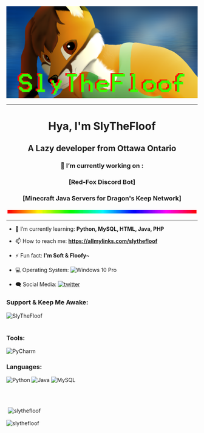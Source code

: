 <!--
    Copyrighted 2021 (C) SlyTheFloof
    Please do not copy. 
    I am grateful you are interested, 
    but please search up your own code for your own readme and figure it out yourself.
-->

<div align="center">
    <img src="https://raw.githubusercontent.com/SlyTheFloof/SlyTheFloof/main/SlyTheFloof%20Banner.png">
    <hr>
</div>


<h1 align="center">Hya, I'm SlyTheFloof</h1>

<h2 align="center">A Lazy developer from Ottawa Ontario</h2>

<h3 align="center">🔭 I’m currently working on :</h3>

<h3 align="center">[Red-Fox Discord Bot]</h3>

<h3 align="center">[Minecraft Java Servers for Dragon's Keep Network]</h3>

<div align="center">
    <img src="https://raw.githubusercontent.com/SlyTheFloof/SlyTheFloof/main/Rainbow%20Devider.gif">
    <hr>
</div>


- 🏫 I’m currently learning: **Python, MySQL, HTML, Java, PHP**

- 📫 How to reach me: **https://allmylinks.com/slythefloof**

- ⚡ Fun fact: **I'm Soft & Floofy~**

- 💻 Operating System:
     ![Windows 10 Pro](https://img.shields.io/badge/Windows⠀10⠀Pro-0078D6?style=for-the-badge&logo=windows&logoColor=white)
 
- 🗨️ Social Media:
     [<img src='https://img.shields.io/badge/@SlyTheFloof-%231DA1F2.svg?style=for-the-badge&logo=Twitter&logoColor=white' alt='twitter'>](https://twitter.com/SlyTheFloof)
 

<h3 align="left">Support & Keep Me Awake:</h3>
<p><a href="https://www.buymeacoffee.com/SlyTheFloof"> <img align="left" src="https://img.shields.io/badge/Buy%20Me%20a%20Coffee-ffdd00?style=for-the-badge&logo=buy-me-a-coffee&logoColor=black" alt="SlyTheFloof"/></a></p>

<br/> <br/>

<h3 align="left">Tools:</h3>

<div align="left">
    <img alt="PyCharm" src="https://img.shields.io/badge/pycharm-143?style=for-the-badge&logo=pycharm&logoColor=black&color=black&labelColor=green" />    
</div>

<h3 align="left">Languages:</h3>

<div align="left">
    <img alt="Python" src="https://img.shields.io/badge/python-%2314354C.svg?style=for-the-badge&logo=python&logoColor=white" />
    <img alt="Java" src="https://img.shields.io/badge/java-%23ED8B00.svg?style=for-the-badge&logo=java&logoColor=white" />
    <img alt="MySQL" src="https://img.shields.io/badge/mysql-%2300f.svg?style=for-the-badge&logo=mysql&logoColor=white" />
</div>

<br/> <br/>

<p>&nbsp;<img align="center" src="https://github-readme-stats.vercel.app/api?username=slythefloof&show_icons=true&locale=en" alt="slythefloof" /></p>

<p><img align="center" src="https://github-readme-streak-stats.herokuapp.com/?user=slythefloof&" alt="slythefloof" /></p>

